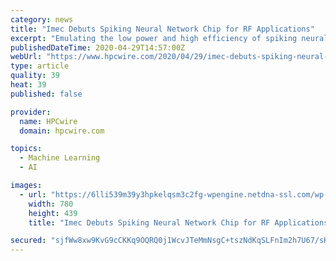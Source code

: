 ```yaml
---
category: news
title: "Imec Debuts Spiking Neural Network Chip for RF Applications"
excerpt: "Emulating the low power and high efficiency of spiking neural networks (SNN) found in brain biology has long been a goal in electronics. By comparison the"
publishedDateTime: 2020-04-29T14:57:00Z
webUrl: "https://www.hpcwire.com/2020/04/29/imec-debuts-spiking-neural-network-chip-for-rf-applications/"
type: article
quality: 39
heat: 39
published: false

provider:
  name: HPCwire
  domain: hpcwire.com

topics:
  - Machine Learning
  - AI

images:
  - url: "https://6lli539m39y3hpkelqsm3c2fg-wpengine.netdna-ssl.com/wp-content/uploads/2020/04/Imec-SSN-Chip.jpg"
    width: 780
    height: 439
    title: "Imec Debuts Spiking Neural Network Chip for RF Applications"

secured: "sjfWw8xw9KvG9cCKKq9OQRQ0j1WcvJTeMmNsgC+tszNdKqSLFnIm2h7U67/sKS9USr1pBkIv9ppFRdlVP3TL7s5fqe34Lvi3PMF9PJm5n2JMO/NqRo0ObWKLE4bqucKGtzBS7fb+nPPRj+Rq4DI6rl7a52DD7uz+q4LZc9exQjS0dHueGwanUZp4PxO3PSZ9k9Yq5/+LBJwalPA/Q3R1E5NF5XcswjmQV/hgTtqCRfL/fA6+dl5YXGvUQ2d+iucaJugSgyo9ZOxXHfojvjMY3TesLOe+6uALSq3iWa4tUnvheckmnTp3SXHmFZ2xXYVszWBB6+qqZ1Y33Iux3drWN9wt9dlCALERj80RWQ4Aq+1ZOOG5ZAw3eSJ4OMq4+iNX6OKRUH4u58HjTea7/efNr8qxeeAzxemO8nZU8hNXw2L1IyXybxlqVKZvR6cAajqGSsKKwScAq3CGH/UV75r0Spz6HgWPirBfQLHuts14vm4=;F7F+DGk662AFQa3QwL9R+A=="
---
```


